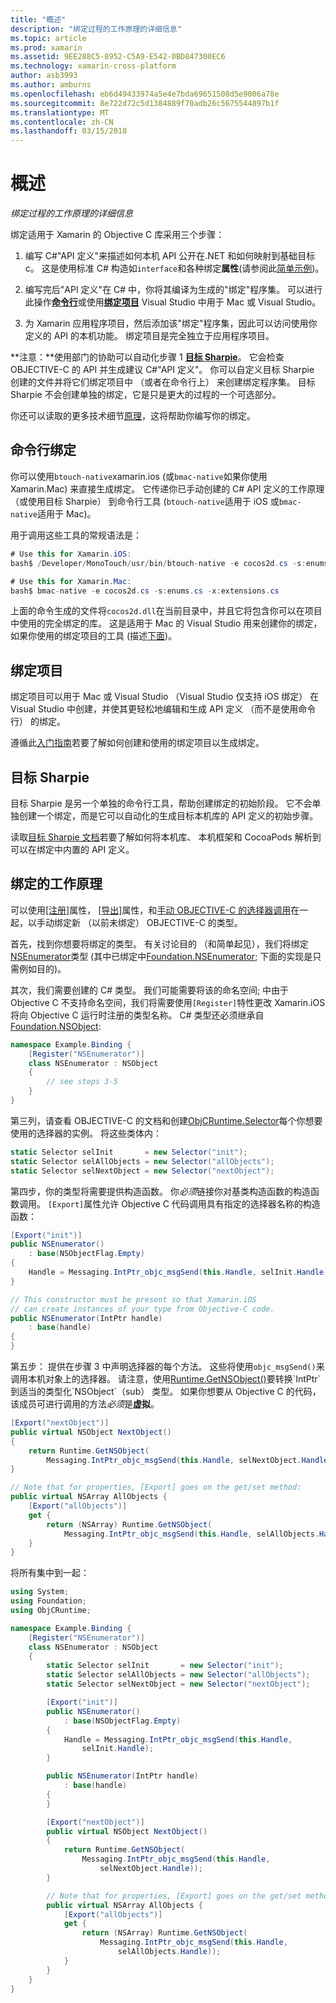 ```yaml
---
title: "概述"
description: "绑定过程的工作原理的详细信息"
ms.topic: article
ms.prod: xamarin
ms.assetid: 9EE288C5-8952-C5A9-E542-0BD847300EC6
ms.technology: xamarin-cross-platform
author: asb3993
ms.author: amburns
ms.openlocfilehash: eb6d49433974a5e4e7bda69651508d5e9006a78e
ms.sourcegitcommit: 8e722d72c5d1384889f70adb26c5675544897b1f
ms.translationtype: MT
ms.contentlocale: zh-CN
ms.lasthandoff: 03/15/2018
---
```

# <a name="overview"></a>概述

_绑定过程的工作原理的详细信息_

绑定适用于 Xamarin 的 Objective C 库采用三个步骤：

1. 编写 C#"API 定义"来描述如何本机 API 公开在.NET 和如何映射到基础目标 c。 这是使用标准 C# 构造如`interface`和各种绑定**属性**(请参阅此[简单示例](~/cross-platform/macios/binding/objective-c-libraries.md#Binding_an_API))。

2. 编写完后"API 定义"在 C# 中，你将其编译为生成的"绑定"程序集。 可以进行此操作[**命令行**](#commandline)或使用[**绑定项目**](#bindingproject) Visual Studio 中用于 Mac 或 Visual Studio。

3. 为 Xamarin 应用程序项目，然后添加该"绑定"程序集，因此可以访问使用你定义的 API 的本机功能。
  绑定项目是完全独立于应用程序项目。

**注意：**使用部门的协助可以自动化步骤 1 [**目标 Sharpie**](#objectivesharpie)。 它会检查 OBJECTIVE-C 的 API 并生成建议 C#"API 定义"。 你可以自定义目标 Sharpie 创建的文件并将它们绑定项目中 （或者在命令行上） 来创建绑定程序集。 目标 Sharpie 不会创建单独的绑定，它是只是更大的过程的一个可选部分。

你还可以读取的更多技术细节[原理](#howitworks)，这将帮助你编写你的绑定。

<a name="Command_Line_Bindings" /><a name="commandline" />

## <a name="command-line-bindings"></a>命令行绑定

你可以使用`btouch-native`xamarin.ios (或`bmac-native`如果你使用 Xamarin.Mac) 来直接生成绑定。 它传递你已手动创建的 C# API 定义的工作原理 （或使用目标 Sharpie） 到命令行工具 (`btouch-native`适用于 iOS 或`bmac-native`适用于 Mac)。


用于调用这些工具的常规语法是：

```csharp
# Use this for Xamarin.iOS:
bash$ /Developer/MonoTouch/usr/bin/btouch-native -e cocos2d.cs -s:enums.cs -x:extensions.cs
```

```csharp
# Use this for Xamarin.Mac:
bash$ bmac-native -e cocos2d.cs -s:enums.cs -x:extensions.cs
```

上面的命令生成的文件将`cocos2d.dll`在当前目录中，并且它将包含你可以在项目中使用的完全绑定的库。 这是适用于 Mac 的 Visual Studio 用来创建你的绑定，如果你使用的绑定项目的工具 (描述[下面](#bindingproject))。


<a name="bindingproject" />

## <a name="binding-project"></a>绑定项目

绑定项目可以用于 Mac 或 Visual Studio （Visual Studio 仅支持 iOS 绑定） 在 Visual Studio 中创建，并使其更轻松地编辑和生成 API 定义 （而不是使用命令行） 的绑定。

遵循此[入门指南](~/cross-platform/macios/binding/objective-c-libraries.md#Getting_Started)若要了解如何创建和使用的绑定项目以生成绑定。

<a name="objectivesharpie" />

## <a name="objective-sharpie"></a>目标 Sharpie

目标 Sharpie 是另一个单独的命令行工具，帮助创建绑定的初始阶段。 它不会单独创建一个绑定，而是它可以自动化的生成目标本机库的 API 定义的初始步骤。

读取[目标 Sharpie 文档](~/cross-platform/macios/binding/objective-sharpie/index.md)若要了解如何将本机库、 本机框架和 CocoaPods 解析到可以在绑定中内置的 API 定义。

<a name="howitworks" />

## <a name="how-binding-works"></a>绑定的工作原理

可以使用[[注册]](https://developer.xamarin.com/api/type/Foundation.RegisterAttribute/)属性， [[导出]](https://developer.xamarin.com/api/type/Foundation.ExportAttribute/)属性，和[手动 OBJECTIVE-C 的选择器调用](~/ios/internals/objective-c-selectors.md)在一起，以手动绑定新 （以前未绑定） OBJECTIVE-C 的类型。

首先，找到你想要将绑定的类型。 有关讨论目的 （和简单起见），我们将绑定[NSEnumerator](http://developer.apple.com/iphone/library/documentation/Cocoa/Reference/Foundation/Classes/NSEnumerator_Class/Reference/Reference.html)类型 (其中已绑定中[Foundation.NSEnumerator](https://developer.xamarin.com/api/type/Foundation.NSEnumerator/); 下面的实现是只需例如目的)。

其次，我们需要创建的 C# 类型。 我们可能需要将该的命名空间; 中由于 Objective C 不支持命名空间，我们将需要使用`[Register]`特性更改 Xamarin.iOS 将向 Objective C 运行时注册的类型名称。 C# 类型还必须继承自[Foundation.NSObject](https://developer.xamarin.com/api/type/Foundation.NSObject/):

```csharp
namespace Example.Binding {
    [Register("NSEnumerator")]
    class NSEnumerator : NSObject
    {
        // see steps 3-5
    }
}
```

第三列，请查看 OBJECTIVE-C 的文档和创建[ObjCRuntime.Selector](https://developer.xamarin.com/api/type/ObjCRuntime.Selector/)每个你想要使用的选择器的实例。 将这些类体内：

```csharp
static Selector selInit       = new Selector("init");
static Selector selAllObjects = new Selector("allObjects");
static Selector selNextObject = new Selector("nextObject");
```

第四步，你的类型将需要提供构造函数。 你*必须*链接你对基类构造函数的构造函数调用。 `[Export]`属性允许 Objective C 代码调用具有指定的选择器名称的构造函数：

```csharp
[Export("init")]
public NSEnumerator()
    : base(NSObjectFlag.Empty)
{
    Handle = Messaging.IntPtr_objc_msgSend(this.Handle, selInit.Handle);
}
```

```csharp
// This constructor must be present so that Xamarin.iOS
// can create instances of your type from Objective-C code.
public NSEnumerator(IntPtr handle)
    : base(handle)
{
}
```

第五步： 提供在步骤 3 中声明选择器的每个方法。 这些将使用`objc_msgSend()`来调用本机对象上的选择器。 请注意，使用[Runtime.GetNSObject()](https://developer.xamarin.com/api/member/ObjCRuntime.Runtime.GetNSObject/(System.IntPtr))要转换`IntPtr`到适当的类型化`NSObject`（sub） 类型。 如果你想要从 Objective C 的代码，该成员可进行调用的方法*必须*是**虚拟**。

```csharp
[Export("nextObject")]
public virtual NSObject NextObject()
{
    return Runtime.GetNSObject(
        Messaging.IntPtr_objc_msgSend(this.Handle, selNextObject.Handle));
}
```

```csharp
// Note that for properties, [Export] goes on the get/set method:
public virtual NSArray AllObjects {
    [Export("allObjects")]
    get {
        return (NSArray) Runtime.GetNSObject(
            Messaging.IntPtr_objc_msgSend(this.Handle, selAllObjects.Handle));
    }
}
```

将所有集中到一起：

```csharp
using System;
using Foundation;
using ObjCRuntime;

namespace Example.Binding {
    [Register("NSEnumerator")]
    class NSEnumerator : NSObject
    {
        static Selector selInit       = new Selector("init");
        static Selector selAllObjects = new Selector("allObjects");
        static Selector selNextObject = new Selector("nextObject");

        [Export("init")]
        public NSEnumerator()
            : base(NSObjectFlag.Empty)
        {
            Handle = Messaging.IntPtr_objc_msgSend(this.Handle,
                selInit.Handle);
        }

        public NSEnumerator(IntPtr handle)
            : base(handle)
        {
        }

        [Export("nextObject")]
        public virtual NSObject NextObject()
        {
            return Runtime.GetNSObject(
                Messaging.IntPtr_objc_msgSend(this.Handle,
                    selNextObject.Handle));
        }

        // Note that for properties, [Export] goes on the get/set method:
        public virtual NSArray AllObjects {
            [Export("allObjects")]
            get {
                return (NSArray) Runtime.GetNSObject(
                    Messaging.IntPtr_objc_msgSend(this.Handle,
                        selAllObjects.Handle));
            }
        }
    }
}
```

